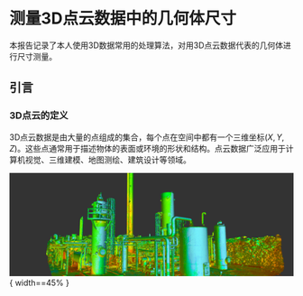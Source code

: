 # 测量3D点云数据中的几何体尺寸

本报告记录了本人使用3D数据常用的处理算法，对用3D点云数据代表的几何体进行尺寸测量。

## 引言

### 3D点云的定义

3D点云数据是由大量的点组成的集合，每个点在空间中都有一个三维坐标$(X, Y, Z)$。这些点通常用于描述物体的表面或环境的形状和结构。点云数据广泛应用于计算机视觉、三维建模、地图测绘、建筑设计等领域。

![3D Laser Scanning Point](figure/f1.png "3D Laser Scanning Point"){ width==45% }
